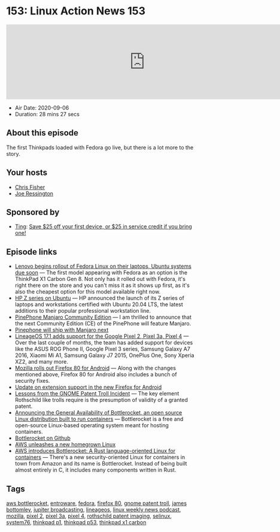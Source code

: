 # 153: Linux Action News 153

<iframe src="https://player.fireside.fm/v2/DAcK9LdX+HHmCD_MK?theme=dark" width="740" height="200" frameborder="0" scrolling="no"></iframe>

* Air Date: 2020-09-06
* Duration: 28 mins 27 secs

## About this episode

The first Thinkpads loaded with Fedora go live, but there is a lot more to the story.

## Your hosts
* [Chris Fisher](https://linuxactionnews.com/hosts/chris)
* [Joe Ressington](https://linuxactionnews.com/hosts/joe)

## Sponsored by

  * [Ting](https://linux.ting.com): [Save $25 off your first device, or $25 in service credit if you bring one!](https://linux.ting.com)



## Episode links

  * [Lenovo begins rollout of Fedora Linux on their laptops, Ubuntu systems due soon](https://www.gamingonlinux.com/2020/08/lenovo-begins-rollout-of-fedora-linux-on-their-laptops-ubuntu-systems-due-soon "Lenovo begins rollout of Fedora Linux on their laptops, Ubuntu systems due soon") — The first model appearing with Fedora as an option is the ThinkPad X1 Carbon Gen 8. Not only has it rolled out with Fedora, it's right there on the store and you can't miss it as it shows up first, as it's also the cheapest option for this model available right now. 
  * [HP Z series on Ubuntu](https://ubuntu.com/blog/hp-z-series-on-ubuntu-ai-development-on-enterprise-workstations-now-in-your-remote-office "HP Z series on Ubuntu") — HP announced the launch of its Z series of laptops and workstations certified with Ubuntu 20.04 LTS, the latest additions to their popular professional workstation line.
  * [PinePhone Manjaro Community Edition](https://www.pine64.org/2020/08/31/pinephone-manjaro-community-edition/ "PinePhone Manjaro Community Edition") — I am thrilled to announce that the next Community Edition (CE) of the PinePhone will feature Manjaro. 
  * [Pinephone will ship with Manjaro next](https://forum.manjaro.org/t/pinephone-will-ship-with-manjaro-next/18369 "Pinephone will ship with Manjaro next")
  * [LineageOS 17.1 adds support for the Google Pixel 2, Pixel 3a, Pixel 4](https://www.xda-developers.com/lineageos-17-1-adds-support-google-pixel-3a-google-pixel-4-moto-g7-power-play-huawei-p20-lite-p-smart/ "LineageOS 17.1 adds support for the Google Pixel 2, Pixel 3a, Pixel 4") — Over the last couple of months, the team has added support for devices like the ASUS ROG Phone II, Google Pixel 3 series, Samsung Galaxy A7 2016, Xiaomi Mi A1, Samsung Galaxy J7 2015, OnePlus One, Sony Xperia XZ2, and many more.
  * [Mozilla rolls out Firefox 80 for Android](https://www.xda-developers.com/mozilla-rolls-out-firefox-80-android-bringing-back-back-button/ "Mozilla rolls out Firefox 80 for Android") — Along with the changes mentioned above, Firefox 80 for Android also includes a bunch of security fixes. 
  * [Update on extension support in the new Firefox for Android](https://blog.mozilla.org/addons/2020/09/02/update-on-extension-support-in-the-new-firefox-for-android/ "Update on extension support in the new Firefox for Android")
  * [Lessons from the GNOME Patent Troll Incident](https://blog.hansenpartnership.com/lessons-from-the-gnome-patent-troll-incident/ "Lessons from the GNOME Patent Troll Incident") — The key element Rothschild like trolls require is the presumption of validity of a granted patent.
  * [Announcing the General Availability of Bottlerocket, an open source Linux distribution built to run containers](https://aws.amazon.com/blogs/opensource/announcing-the-general-availability-of-bottlerocket-an-open-source-linux-distribution-purpose-built-to-run-containers/ "Announcing the General Availability of Bottlerocket, an open source Linux distribution built to run containers") — Bottlerocket is a free and open-source Linux-based operating system meant for hosting containers.
  * [Bottlerocket on Github](https://github.com/bottlerocket-os/bottlerocket "Bottlerocket on Github")
  * [AWS unleashes a new homegrown Linux](https://www.theregister.com/2020/09/01/aws_bottlerocket_linux_for_containers/ "AWS unleashes a new homegrown Linux")
  * [AWS introduces Bottlerocket: A Rust language-oriented Linux for containers](https://www.zdnet.com/article/aws-introduces-bottlerocket-a-rust-language-oriented-linux-for-containers/ "AWS introduces Bottlerocket: A Rust language-oriented Linux for containers") — There's a new security-oriented Linux for containers in town from Amazon and its name is Bottlerocket. Instead of being built almost entirely in C, it includes many components written in Rust.



## Tags

[aws bottlerocket](https://linuxactionnews.com/tags/aws%20bottlerocket), [entroware](https://linuxactionnews.com/tags/entroware), [fedora](https://linuxactionnews.com/tags/fedora), [firefox 80](https://linuxactionnews.com/tags/firefox%2080), [gnome patent troll](https://linuxactionnews.com/tags/gnome%20patent%20troll), [james bottomley](https://linuxactionnews.com/tags/james%20bottomley), [jupiter broadcasting](https://linuxactionnews.com/tags/jupiter%20broadcasting), [lineageos](https://linuxactionnews.com/tags/lineageos), [linux weekly news podcast](https://linuxactionnews.com/tags/linux%20weekly%20news%20podcast), [mozilla](https://linuxactionnews.com/tags/mozilla), [pixel 2](https://linuxactionnews.com/tags/pixel%202), [pixel 3a](https://linuxactionnews.com/tags/pixel%203a), [pixel 4](https://linuxactionnews.com/tags/pixel%204), [rothschild patent imaging](https://linuxactionnews.com/tags/rothschild%20patent%20imaging), [selinux](https://linuxactionnews.com/tags/selinux), [system76](https://linuxactionnews.com/tags/system76), [thinkpad p1](https://linuxactionnews.com/tags/thinkpad%20p1), [thinkpad p53](https://linuxactionnews.com/tags/thinkpad%20p53), [thinkpad x1 carbon](https://linuxactionnews.com/tags/thinkpad%20x1%20carbon)